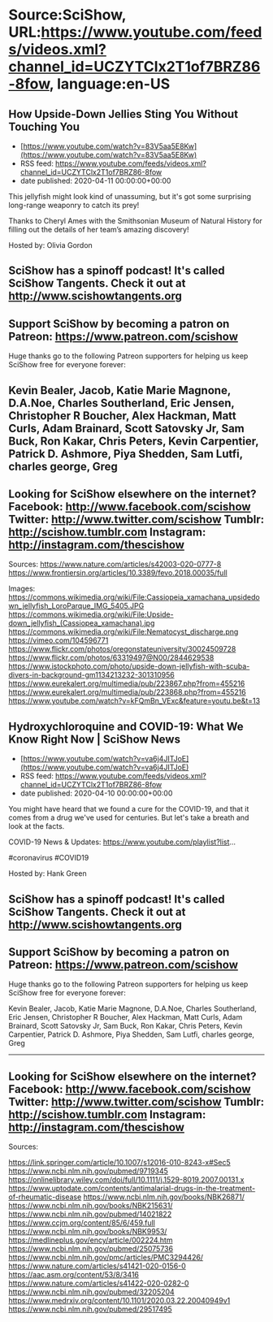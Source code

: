 # Source:SciShow, URL:https://www.youtube.com/feeds/videos.xml?channel_id=UCZYTClx2T1of7BRZ86-8fow, language:en-US

## How Upside-Down Jellies Sting You Without Touching You
 - [https://www.youtube.com/watch?v=83V5aa5E8Kw](https://www.youtube.com/watch?v=83V5aa5E8Kw)
 - RSS feed: https://www.youtube.com/feeds/videos.xml?channel_id=UCZYTClx2T1of7BRZ86-8fow
 - date published: 2020-04-11 00:00:00+00:00

This jellyfish might look kind of unassuming, but it's got some surprising long-range weaponry to catch its prey!

Thanks to Cheryl Ames with the Smithsonian Museum of Natural History for filling out the details of her team’s amazing discovery!

Hosted by: Olivia Gordon

SciShow has a spinoff podcast! It's called SciShow Tangents. Check it out at http://www.scishowtangents.org
----------
Support SciShow by becoming a patron on Patreon: https://www.patreon.com/scishow
----------
Huge thanks go to the following Patreon supporters for helping us keep SciShow free for everyone forever:

Kevin Bealer, Jacob, Katie Marie Magnone, D.A.Noe, Charles Southerland, Eric Jensen, Christopher R Boucher, Alex Hackman, Matt Curls, Adam Brainard, Scott Satovsky Jr, Sam Buck, Ron Kakar, Chris Peters, Kevin Carpentier, Patrick D. Ashmore, Piya Shedden, Sam Lutfi, charles george, Greg
----------
Looking for SciShow elsewhere on the internet?
Facebook: http://www.facebook.com/scishow
Twitter: http://www.twitter.com/scishow
Tumblr: http://scishow.tumblr.com
Instagram: http://instagram.com/thescishow
----------
Sources:
https://www.nature.com/articles/s42003-020-0777-8
https://www.frontiersin.org/articles/10.3389/fevo.2018.00035/full

Images:
https://commons.wikimedia.org/wiki/File:Cassiopeia_xamachana_upsidedown_jellyfish_LoroParque_IMG_5405.JPG
https://commons.wikimedia.org/wiki/File:Upside-down_jellyfish_(Cassiopea_xamachana).jpg
https://commons.wikimedia.org/wiki/File:Nematocyst_discharge.png
https://vimeo.com/104596771
https://www.flickr.com/photos/oregonstateuniversity/30024509728
https://www.flickr.com/photos/63319497@N00/2844629538
https://www.istockphoto.com/photo/upside-down-jellyfish-with-scuba-divers-in-background-gm1134213232-301310956
https://www.eurekalert.org/multimedia/pub/223867.php?from=455216
https://www.eurekalert.org/multimedia/pub/223868.php?from=455216
https://www.youtube.com/watch?v=kFQmBn_VExc&feature=youtu.be&t=13

## Hydroxychloroquine and COVID-19: What We Know Right Now | SciShow News
 - [https://www.youtube.com/watch?v=va6j4JITJoE](https://www.youtube.com/watch?v=va6j4JITJoE)
 - RSS feed: https://www.youtube.com/feeds/videos.xml?channel_id=UCZYTClx2T1of7BRZ86-8fow
 - date published: 2020-04-10 00:00:00+00:00

You might have heard that we found a cure for the COVID-19, and that it comes from a drug we've used for centuries. But let's take a breath and look at the facts.

COVID-19 News & Updates: https://www.youtube.com/playlist?list...

#coronavirus #COVID19

Hosted by: Hank Green

SciShow has a spinoff podcast! It's called SciShow Tangents. Check it out at http://www.scishowtangents.org
----------
Support SciShow by becoming a patron on Patreon: https://www.patreon.com/scishow
----------
Huge thanks go to the following Patreon supporters for helping us keep SciShow free for everyone forever:

Kevin Bealer, Jacob, Katie Marie Magnone, D.A.Noe, Charles Southerland, Eric Jensen, Christopher R Boucher, Alex Hackman, Matt Curls, Adam Brainard, Scott Satovsky Jr, Sam Buck, Ron Kakar, Chris Peters, Kevin Carpentier, Patrick D. Ashmore, Piya Shedden, Sam Lutfi, charles george, Greg

----------
Looking for SciShow elsewhere on the internet?
Facebook: http://www.facebook.com/scishow
Twitter: http://www.twitter.com/scishow
Tumblr: http://scishow.tumblr.com
Instagram: http://instagram.com/thescishow
----------
Sources:

https://link.springer.com/article/10.1007/s12016-010-8243-x#Sec5
https://www.ncbi.nlm.nih.gov/pubmed/9719345
https://onlinelibrary.wiley.com/doi/full/10.1111/j.1529-8019.2007.00131.x
https://www.uptodate.com/contents/antimalarial-drugs-in-the-treatment-of-rheumatic-disease
https://www.ncbi.nlm.nih.gov/books/NBK26871/
https://www.ncbi.nlm.nih.gov/books/NBK215631/
https://www.ncbi.nlm.nih.gov/pubmed/14021822
https://www.ccjm.org/content/85/6/459.full
https://www.ncbi.nlm.nih.gov/books/NBK9953/
https://medlineplus.gov/ency/article/002224.htm
https://www.ncbi.nlm.nih.gov/pubmed/25075736
https://www.ncbi.nlm.nih.gov/pmc/articles/PMC3294426/
https://www.nature.com/articles/s41421-020-0156-0
https://aac.asm.org/content/53/8/3416
https://www.nature.com/articles/s41422-020-0282-0
https://www.ncbi.nlm.nih.gov/pubmed/32205204
https://www.medrxiv.org/content/10.1101/2020.03.22.20040949v1
https://www.ncbi.nlm.nih.gov/pubmed/29517495

